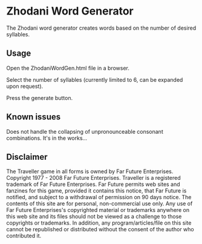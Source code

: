 # Zhodani Word Generator

The Zhodani word generator creates words based on the number of desired syllables.

## Usage

Open the ZhodaniWordGen.html file in a browser.

Select the number of syllables (currently limited to 6, can be expanded upon request).

Press the generate button.

## Known issues

Does not handle the collapsing of unpronounceable consonant combinations. It's in the works...

## Disclaimer

 The Traveller game in all forms is owned by Far Future Enterprises. Copyright 1977 - 2008 Far Future Enterprises. Traveller is a registered trademark of Far Future Enterprises. Far Future permits web sites and fanzines for this game, provided it contains this notice, that Far Future is notified, and subject to a withdrawal of permission on 90 days notice. The contents of this site are for personal, non-commercial use only. Any use of Far Future Enterprises's copyrighted material or trademarks anywhere on this web site and its files should not be viewed as a challenge to those copyrights or trademarks. In addition, any program/articles/file on this site cannot be republished or distributed without the consent of the author who contributed it. 